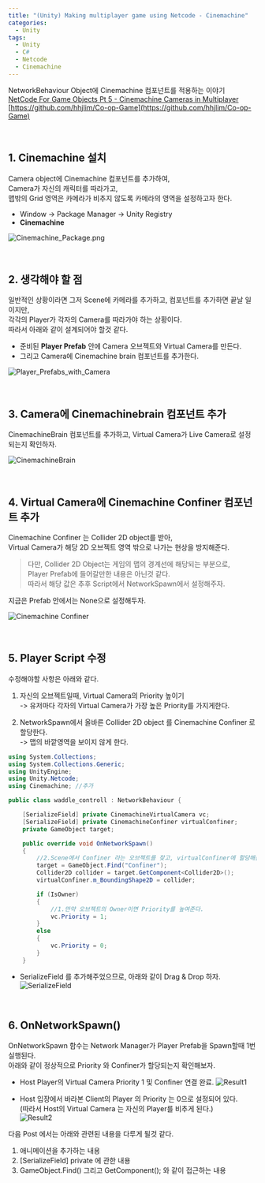 ```yaml
---
title: "(Unity) Making multiplayer game using Netcode - Cinemachine"
categories:
  - Unity
tags:
  - Unity
  - C#
  - Netcode
  - Cinemachine
---
```


NetworkBehaviour Object에 Cinemachine 컴포넌트를 적용하는 이야기  
[NetCode For Game Objects Pt 5 - Cinemachine Cameras in Multiplayer](https://youtu.be/MvRtr8nUm_U?si=0GVkTthz6L6i57Fk)  
[https://github.com/hhjlim/Co-op-Game](https://github.com/hhjlim/Co-op-Game)  


&nbsp;
## 1. Cinemachine 설치  
Camera object에 Cinemachine 컴포넌트를 추가하여,  
Camera가 자신의 캐릭터를 따라가고,  
맵밖의 Grid 영역은 카메라가 비추지 않도록 카메라의 영역을 설정하고자 한다.  

- Window -> Package Manager -> Unity Registry  
- **Cinemachine**

![Cinemachine_Package.png](../../assets/image/2024-04-21-Netcode_with_Cinemachine/Cinemachine_Package.png)

  

&nbsp;
## 2. 생각해야 할 점  
일반적인 상황이라면 그저 Scene에 카메라를 추가하고, 컴포넌트를 추가하면 끝날 일이지만,  
각각의 Player가 각자의 Camera를 따라가야 하는 상황이다.  
따라서 아래와 같이 설계되어야 할것 같다.

- 준비된 **Player Prefab** 안에 Camera 오브젝트와 Virtual Camera를 만든다.
- 그리고 Camera에 Cinemachine brain 컴포넌트를 추가한다.  

![Player_Prefabs_with_Camera](../../assets/image/2024-04-21-Netcode_with_Cinemachine/Player_Prefabs_with_Camera.png)

&nbsp;
## 3. Camera에 Cinemachinebrain 컴포넌트 추가
CinemachineBrain 컴포넌트를 추가하고, Virtual Camera가 Live Camera로 설정되는지 확인하자.

![CinemachineBrain](../../assets/image/2024-04-21-Netcode_with_Cinemachine/Cinemachine_Brain.png)


&nbsp;
## 4. Virtual Camera에 Cinemachine Confiner 컴포넌트 추가
Cinemachine Confiner 는 Collider 2D object를 받아,  
Virtual Camera가 해당 2D 오브젝트 영역 밖으로 나가는 현상을 방지해준다.  
>다만, Collider 2D Object는 게임의 맵의 경계선에 해당되는 부분으로,  
>Player Prefab에 들어갈만한 내용은 아닌것 같다.  
>따라서 해당 값은 추후 Script에서 NetworkSpawn에서 설정해주자.  

지금은 Prefab 안에서는 None으로 설정해두자.

![Cinemachine Confiner](../../assets/image/2024-04-21-Netcode_with_Cinemachine/CinemachineConfiner.png)


&nbsp;
## 5. Player Script 수정

수정해야할 사항은 아래와 같다.
1. 자신의 오브젝트일때, Virtual Camera의 Priority 높이기  
-> 유저마다 각자의 Virtual Camera가 가장 높은 Priority를 가지게한다.

2. NetworkSpawn에서 올바른 Collider 2D object 를 Cinemachine Confiner 로 할당한다.  
-> 맵의 바깥영역을 보이지 않게 한다.


```c#
using System.Collections;
using System.Collections.Generic;
using UnityEngine;
using Unity.Netcode;
using Cinemachine; //추가

public class waddle_controll : NetworkBehaviour {

    [SerializeField] private CinemachineVirtualCamera vc;
    [SerializeField] private CinemachineConfiner virtualConfiner;
    private GameObject target;

    public override void OnNetworkSpawn()
    {
        //2.Scene에서 Confiner 라는 오브젝트를 찾고, virtualConfiner에 할당해준다.
        target = GameObject.Find("Confiner"); 
        Collider2D collider = target.GetComponent<Collider2D>();
        virtualConfiner.m_BoundingShape2D = collider;

        if (IsOwner)
        {
            //1.만약 오브젝트의 Owner이면 Priority를 높여준다.
            vc.Priority = 1;
        }
        else
        {
            vc.Priority = 0;
        }
    }
```

- SerializeField 를 추가해주었으므로, 아래와 같이 Drag & Drop 하자.  
![SerializeField](../../assets/image/2024-04-21-Netcode_with_Cinemachine/serializefield.png)
  
&nbsp;
## 6. OnNetworkSpawn()
  OnNetworkSpawn 함수는 Network Manager가 Player Prefab을 Spawn할때 1번 실행된다.  
  아래와 같이 정상적으로 Priority 와 Confiner가 할당되는지 확인해보자.  

- Host Player의 Virtual Camera Priority 1 및 Confiner 연결 완료.
![Result1](../../assets/image/2024-04-21-Netcode_with_Cinemachine/Result1.png)

- Host 입장에서 바라본 Client의 Player 의 Priority 는 0으로 설정되어 있다.  
(따라서 Host의 Virtual Camera 는 자신의 Player를 비추게 된다.)  
![Result2](../../assets/image/2024-04-21-Netcode_with_Cinemachine/Result2.png)


다음 Post 에서는 아래와 관련된 내용을 다루게 될것 같다. 
1. 애니메이션을 추가하는 내용
2. [SerializeField] private 에 관한 내용
3. GameObject.Find() 그리고 GetComponent<Collider2D>(); 와 같이 접근하는 내용